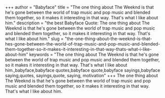 +++
author = "Babyface"
title = "The one thing about The Weeknd is that he's gone between the world of trap music and pop music and blended them together, so it makes it interesting in that way. That's what I like about him."
description = "the best Babyface Quote: The one thing about The Weeknd is that he's gone between the world of trap music and pop music and blended them together, so it makes it interesting in that way. That's what I like about him."
slug = "the-one-thing-about-the-weeknd-is-that-hes-gone-between-the-world-of-trap-music-and-pop-music-and-blended-them-together-so-it-makes-it-interesting-in-that-way-thats-what-i-like-about-him"
keywords = "The one thing about The Weeknd is that he's gone between the world of trap music and pop music and blended them together, so it makes it interesting in that way. That's what I like about him.,babyface,babyface quotes,babyface quote,babyface sayings,babyface saying,quotes, sayings,quote, saying, motivation"
+++
The one thing about The Weeknd is that he's gone between the world of trap music and pop music and blended them together, so it makes it interesting in that way. That's what I like about him.
